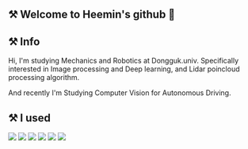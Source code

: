 ## ⚒ Welcome to Heemin's github 🔧


## ⚒ Info
Hi, I'm studying Mechanics and Robotics at Dongguk.univ. Specifically interested in Image processing and Deep learning, and Lidar poincloud processing algorithm.

And recently I'm Studying Computer Vision for Autonomous Driving.


## ⚒ I used

<img src="https://img.shields.io/badge/python-%233776AB.svg?&style=for-the-badge&logo=python&logoColor=white" /> <img src="https://img.shields.io/badge/pytorch-%23EE4C2C.svg?&style=for-the-badge&logo=pytorch&logoColor=white" /> <img src="https://img.shields.io/badge/jupyter-%23F37626.svg?&style=for-the-badge&logo=jupyter&logoColor=white" /> <img src="https://img.shields.io/badge/opencv-%235C3EE8.svg?&style=for-the-badge&logo=opencv&logoColor=white" /> <img src="https://img.shields.io/badge/numpy-%23013243.svg?&style=for-the-badge&logo=numpy&logoColor=white" /> <img src="https://img.shields.io/badge/ros-%2322314E.svg?&style=for-the-badge&logo=ros&logoColor=white" />

<!--
**ohheemin/ohheemin** is a ✨ _special_ ✨ repository because its `README.md` (this file) appears on your GitHub profile.





